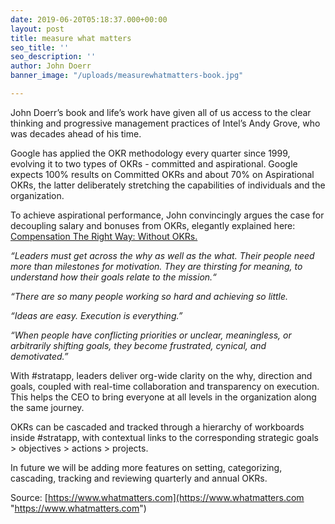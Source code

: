 ```yaml
---
date: 2019-06-20T05:18:37.000+00:00
layout: post
title: measure what matters
seo_title: ''
seo_description: ''
author: John Doerr
banner_image: "/uploads/measurewhatmatters-book.jpg"

---
```

John Doerr’s book and life’s work have given all of us access to the clear thinking and progressive management practices of Intel’s Andy Grove, who was decades ahead of his time.

Google has applied the OKR methodology every quarter since 1999, evolving it to two types of OKRs - committed and aspirational. Google expects 100% results on Committed OKRs and about 70% on Aspirational OKRs, the latter deliberately stretching the capabilities of individuals and the organization.

To achieve aspirational performance, John convincingly argues the case for decoupling salary and bonuses from OKRs, elegantly explained here: [Compensation The Right Way: Without OKRs.](https://www.whatmatters.com/resources/compensation-salary-bonuses-without-okrs)

_“Leaders must get across the why as well as the what. Their people need more than milestones for motivation. They are thirsting for meaning, to understand how their goals relate to the mission.“_

_“There are so many people working so hard and achieving so little._

_“Ideas are easy. Execution is everything.”_

_“When people have conflicting priorities or unclear, meaningless, or arbitrarily shifting goals, they become frustrated, cynical, and demotivated.”_

With #stratapp, leaders deliver org-wide clarity on the why, direction and goals, coupled with real-time collaboration and transparency on execution. This helps the CEO to bring everyone at all levels in the organization along the same journey.

OKRs can be cascaded and tracked through a hierarchy of workboards inside #stratapp, with contextual links to the corresponding strategic goals > objectives > actions > projects.

In future we will be adding more features on setting, categorizing, cascading, tracking and reviewing quarterly and annual OKRs.

Source: [https://www.whatmatters.com](https://www.whatmatters.com "https://www.whatmatters.com")